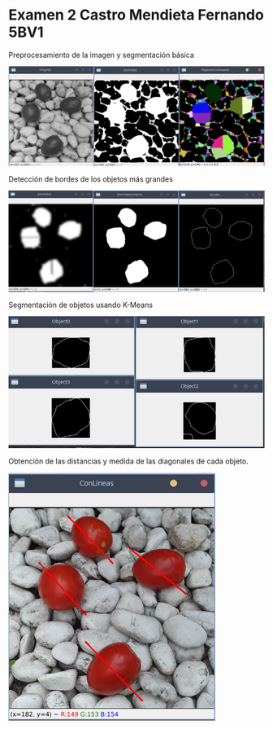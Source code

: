 # Examen 2 Castro Mendieta Fernando 5BV1 

Preprocesamiento de la imagen y segmentación básica

![](img/20221209142507.bmp)

Detección de bordes de los objetos más grandes 

![](img/20221209142538.bmp)

Segmentación de objetos usando K-Means

![](img/20221209152656.bmp)

Obtención de las distancias y medida de las diagonales de cada objeto. 

![](img/20221209154944.bmp)